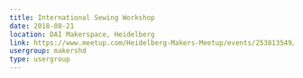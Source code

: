 ```yaml
---
title: International Sewing Workshop
date: 2018-08-21
location: DAI Makerspace, Heidelberg
link: https://www.meetup.com/Heidelberg-Makers-Meetup/events/253813549/
usergroup: makershd
type: usergroup
---
```

